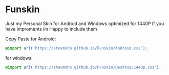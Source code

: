# Funskin
Just my Personal Skin for Android and Windows optimized for 1440P 
If you have improments im Happy to include them

Copy Paste
for Android: 
```css
@import url('https://stevmaho.github.io/Funskin/Android.css');
```


for windows: 
```css
@import url('https://stevmaho.github.io/Funskin/Desktop/1440p.css');
```
